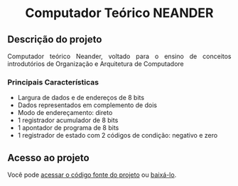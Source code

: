 <h1 align="center"> Computador Teórico NEANDER </h1>

## Descrição do projeto 

<p align="justify">
Computador teórico Neander, voltado para o ensino de conceitos introdutórios de Organização e Arquitetura de Computadore

### Principais Características
- Largura de dados e de endereços de 8 bits
- Dados representados em complemento de dois
- Modo de endereçamento: direto
- 1 registrador acumulador de 8 bits
- 1 apontador de programa de 8 bits
- 1 registrador de estado com 2 códigos de condição: negativo e zero

## Acesso ao projeto

Você pode [acessar o código fonte do projeto](https://github.com/BiancaOliveira/Neander) ou [baixá-lo](https://github.com/BiancaOliveira/Neander/archive/refs/heads/main.zip).
